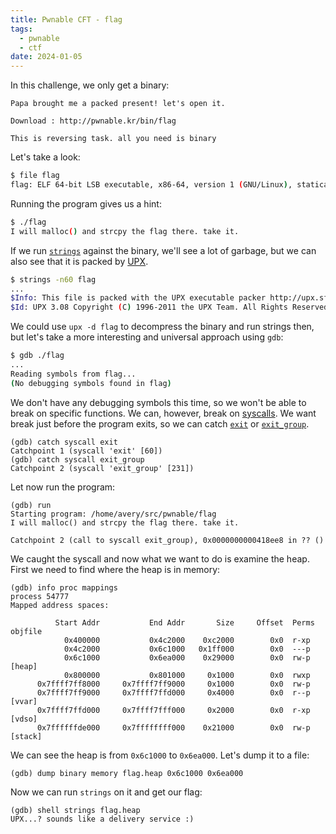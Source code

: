 ```yaml
---
title: Pwnable CFT - flag
tags:
  - pwnable
  - ctf
date: 2024-01-05
---
```


In this challenge, we only get a binary:

```
Papa brought me a packed present! let's open it.

Download : http://pwnable.kr/bin/flag

This is reversing task. all you need is binary
```

Let's take a look:
```sh
$ file flag
flag: ELF 64-bit LSB executable, x86-64, version 1 (GNU/Linux), statically linked, no section header
```

Running the program gives us a hint:
```sh
$ ./flag
I will malloc() and strcpy the flag there. take it.
```

If we run [`strings`] against the binary, we'll see a lot of garbage, but we can also see that it is packed by [UPX].
```sh
$ strings -n60 flag
...
$Info: This file is packed with the UPX executable packer http://upx.sf.net $
$Id: UPX 3.08 Copyright (C) 1996-2011 the UPX Team. All Rights Reserved. $
```

We could use `upx -d flag` to decompress the binary and run strings then, but
let's take a more interesting and universal approach using `gdb`:

```sh
$ gdb ./flag
...
Reading symbols from flag...
(No debugging symbols found in flag)
```

We don't have any debugging symbols this time, so we won't be able to break on
specific functions. We can, however, break on [syscalls]. We want break just
before the program exits, so we can catch [`exit`] or [`exit_group`].

```
(gdb) catch syscall exit
Catchpoint 1 (syscall 'exit' [60])
(gdb) catch syscall exit_group
Catchpoint 2 (syscall 'exit_group' [231])
```

Let now run the program:
```
(gdb) run
Starting program: /home/avery/src/pwnable/flag
I will malloc() and strcpy the flag there. take it.

Catchpoint 2 (call to syscall exit_group), 0x0000000000418ee8 in ?? ()
```

We caught the syscall and now what we want to do is examine the heap. First we need to find where the heap is in memory:

```
(gdb) info proc mappings
process 54777
Mapped address spaces:

          Start Addr           End Addr       Size     Offset  Perms  objfile
            0x400000           0x4c2000    0xc2000        0x0  r-xp
            0x4c2000           0x6c1000   0x1ff000        0x0  ---p
            0x6c1000           0x6ea000    0x29000        0x0  rw-p   [heap]
            0x800000           0x801000     0x1000        0x0  rwxp
      0x7ffff7ff8000     0x7ffff7ff9000     0x1000        0x0  rw-p
      0x7ffff7ff9000     0x7ffff7ffd000     0x4000        0x0  r--p   [vvar]
      0x7ffff7ffd000     0x7ffff7fff000     0x2000        0x0  r-xp   [vdso]
      0x7ffffffde000     0x7ffffffff000    0x21000        0x0  rw-p   [stack]
```

We can see the heap is from `0x6c1000` to `0x6ea000`. Let's dump it to a file:

```
(gdb) dump binary memory flag.heap 0x6c1000 0x6ea000
```

Now we can run `strings` on it and get our flag:

```
(gdb) shell strings flag.heap
UPX...? sounds like a delivery service :)
```


[`strings`]: https://linux.die.net/man/1/strings
[UPX]: https://en.wikipedia.org/wiki/UPX
[syscalls]: https://en.wikipedia.org/wiki/System_call
[`exit`]: https://linux.die.net/man/2/exit
[`exit_group`]: https://linux.die.net/man/2/exit_group
